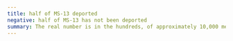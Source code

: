 ```yaml
---
title: half of MS-13 deported
negative: half of MS-13 has not been deported
summary: The real number is in the hundreds, of approximately 10,000 members.
---
```


